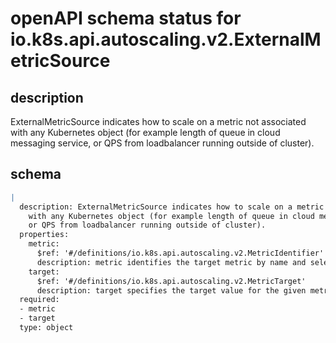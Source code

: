# openAPI schema status for io.k8s.api.autoscaling.v2.ExternalMetricSource

## description

ExternalMetricSource indicates how to scale on a metric not associated with any Kubernetes object (for example length of queue in cloud messaging service, or QPS from loadbalancer running outside of cluster).

## schema

```yaml
|
  description: ExternalMetricSource indicates how to scale on a metric not associated
    with any Kubernetes object (for example length of queue in cloud messaging service,
    or QPS from loadbalancer running outside of cluster).
  properties:
    metric:
      $ref: '#/definitions/io.k8s.api.autoscaling.v2.MetricIdentifier'
      description: metric identifies the target metric by name and selector
    target:
      $ref: '#/definitions/io.k8s.api.autoscaling.v2.MetricTarget'
      description: target specifies the target value for the given metric
  required:
  - metric
  - target
  type: object

```
